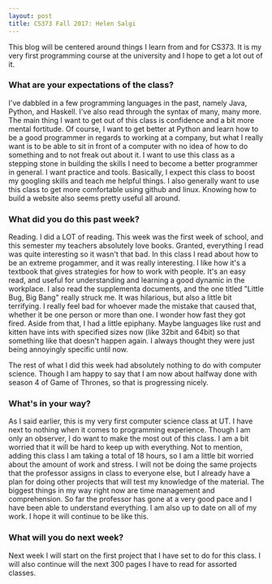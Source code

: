 ```yaml
---
layout: post
title: CS373 Fall 2017: Helen Salgi
---
```


This blog will be centered around things I learn from and for CS373. It is my very first programming course at the university and I hope to get a lot out of it.

### What are your expectations of the class?

I've dabbled in a few programming languages in the past, namely Java, Python, and Haskell. I've also read through the syntax of many, many more. The main thing I want to get out of this class is confidence and a bit more mental fortitude. Of course, I want to get better at Python and learn how to be a good programmer in regards to working at a company, but what I really want is to be able to sit in front of a computer with no idea of how to do something and to not freak out about it. I want to use this class as a stepping stone in building the skills I need to become a better programmer in general. I want practice and tools. Basically, I expect this class to boost my googling skills and teach me helpful things. I also generally want to use this class to get more comfortable using github and linux. Knowing how to build a website also seems pretty useful all around.

### What did you do this past week?

Reading. I did a LOT of reading. This week was the first week of school, and this semester my teachers absolutely love books. Granted, everything I read was quite interesting so it wasn't that bad. In this class I read about how to be an extreme progammer, and it was really interesting. I like how it's a textbook that gives strategies for how to work with people. It's an easy read, and useful for understanding and learning a good dynamic in the workplace. I also read the supplementa documents, and the one titled "Little Bug, Big Bang" really struck me. It was hilarious, but also a little bit terrifying. I really feel bad for whoever made the mistake that caused that, whether it be one person or more than one. I wonder how fast they got fired. Aside from that, I had a little epiphany. Maybe languages like rust and kitten have ints with specified sizes now (like 32bit and 64bit) so that something like that doesn't happen again. I always thought they were just being annoyingly specific until now.

The rest of what I did this week had absolutely nothing to do with computer science. Though I am happy to say that I am now about halfway done with season 4 of Game of Thrones, so that is progressing nicely. 

### What's in your way?

As I said earlier, this is my very first computer science class at UT. I have next to nothing when it comes to programming experience. Though I am only an observer, I do want to make the most out of this class. I am a bit worried that it will be hard to keep up with everything. Not to mention, adding this class I am taking a total of 18 hours, so I am a little bit worried about the amount of work and stress. I will not be doing the same projects that the professor assigns in class to everyone else, but I already have a plan for doing other projects that will test my knowledge of the material. The biggest things in my way right now are time management and comprehension. So far the professor has gone at a very good pace and I have been able to understand everything. I am also up to date on all of my work. I hope it will continue to be like this. 

### What will you do next week?

Next week I will start on the first project that I have set to do for this class. I will also continue will the next 300 pages I have to read for assorted classes. 
